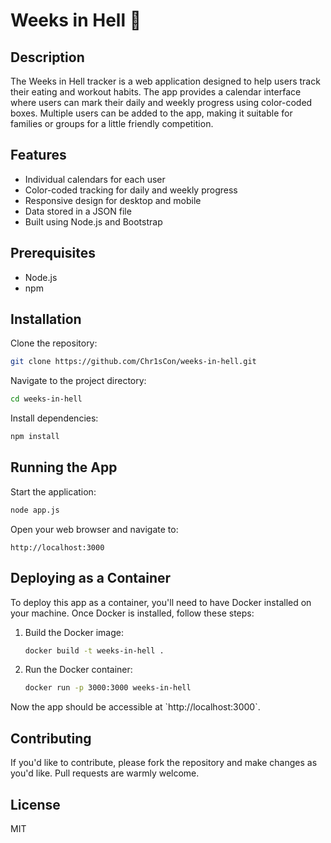 # Weeks in Hell 🥵

## Description

The Weeks in Hell tracker is a web application designed to help users track their eating and workout habits. The app provides a calendar interface where users can mark their daily and weekly progress using color-coded boxes. Multiple users can be added to the app, making it suitable for families or groups for a little friendly competition.

## Features

- Individual calendars for each user
- Color-coded tracking for daily and weekly progress
- Responsive design for desktop and mobile
- Data stored in a JSON file
- Built using Node.js and Bootstrap

## Prerequisites

- Node.js
- npm

## Installation

Clone the repository:

```bash
git clone https://github.com/Chr1sCon/weeks-in-hell.git
```

Navigate to the project directory:

```bash
cd weeks-in-hell
```

Install dependencies:

```bash
npm install
```

## Running the App

Start the application:

```bash
node app.js
```

Open your web browser and navigate to:

```
http://localhost:3000
```

## Deploying as a Container

To deploy this app as a container, you'll need to have Docker installed on your machine. Once Docker is installed, follow these steps:

1. Build the Docker image:

   ```bash
   docker build -t weeks-in-hell .
   ```

2. Run the Docker container:

   ```bash
   docker run -p 3000:3000 weeks-in-hell
   ```

Now the app should be accessible at \`http://localhost:3000\`.

## Contributing

If you'd like to contribute, please fork the repository and make changes as you'd like. Pull requests are warmly welcome.

## License

MIT
